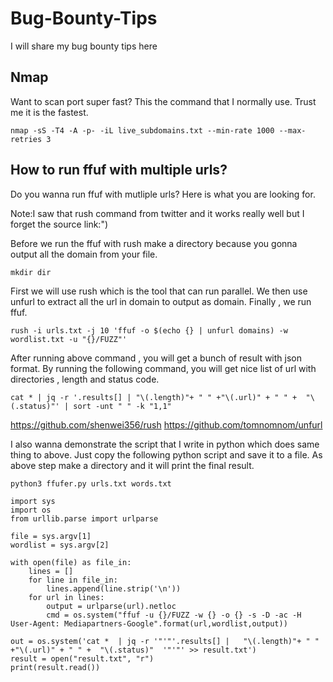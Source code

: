 # Bug-Bounty-Tips
I will share my bug bounty tips here

## Nmap
Want to scan port super fast?
This the command that I normally use. Trust me it is the fastest.
```
nmap -sS -T4 -A -p- -iL live_subdomains.txt --min-rate 1000 --max-retries 3
```

## How to run ffuf with multiple urls?

Do you wanna run ffuf with mutliple urls?
Here is what you are looking for.

Note:I saw that rush command from twitter and it works really well but I forget the source link:")


Before we run the ffuf with rush make a directory because you gonna output all the domain from your file.

```
mkdir dir
```
First we will use rush which is the tool that can run parallel. We then use unfurl to extract all the url in domain to output as domain. Finally , we run ffuf.
```
rush -i urls.txt -j 10 'ffuf -o $(echo {} | unfurl domains) -w wordlist.txt -u "{}/FUZZ"'
```
After running above command , you will get a bunch of result with json format. By running the following command, you will get nice list of url with directories , length and status code.
```
cat * | jq -r '.results[] | "\(.length)"+ " " +"\(.url)" + " " +  "\(.status)"' | sort -unt " " -k "1,1"
```

https://github.com/shenwei356/rush
https://github.com/tomnomnom/unfurl


I also  wanna demonstrate the script that I write in python which does same thing to above.
Just copy the following python script and save it to a file.
As above step make a directory and it will print the final result. 
```
python3 ffufer.py urls.txt words.txt 
```

```
import sys
import os
from urllib.parse import urlparse

file = sys.argv[1]
wordlist = sys.argv[2]

with open(file) as file_in:
    lines = []
    for line in file_in:
        lines.append(line.strip('\n'))
    for url in lines:
    	output = urlparse(url).netloc
    	cmd = os.system("ffuf -u {}/FUZZ -w {} -o {} -s -D -ac -H User-Agent: Mediapartners-Google".format(url,wordlist,output))
    	
out = os.system('cat *  | jq -r '"'"'.results[] |   "\(.length)"+ " " +"\(.url)" + " " +  "\(.status)"  '"'"' >> result.txt')
result = open("result.txt", "r")
print(result.read())
```
